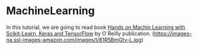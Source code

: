 # MachineLearning
In this tutorial, we are going to read book [Hands on Machin Learning with Scikit-Learn, Keras and TensorFlow](https://www.knowledgeisle.com/wp-content/uploads/2019/12/2-Aur%C3%A9lien-G%C3%A9ron-Hands-On-Machine-Learning-with-Scikit-Learn-Keras-and-Tensorflow_-Concepts-Tools-and-Techniques-to-Build-Intelligent-Systems-O%E2%80%99Reilly-Media-2019.pdf) by O`Reilly publication.
(https://images-na.ssl-images-amazon.com/images/I/81R5BmGtv-L.jpg)
